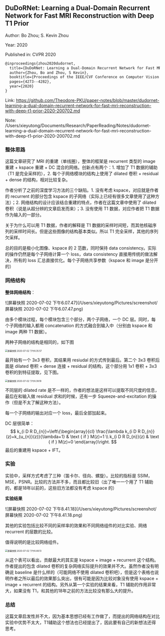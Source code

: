 ## DuDoRNet: Learning a Dual-Domain Recurrent Network for Fast MRI Reconstruction with Deep T1 Prior

Author: Bo Zhou; S. Kevin Zhou

Year: 2020

Published in: CVPR 2020

```latex
@inproceedings{zhou2020dudornet,
  title={DuDoRNet: Learning a Dual-Domain Recurrent Network for Fast MRI Reconstruction with Deep T1 Prior},
  author={Zhou, Bo and Zhou, S Kevin},
  booktitle={Proceedings of the IEEE/CVF Conference on Computer Vision and Pattern Recognition},
  pages={4273--4282},
  year={2020}
}
```

Link: https://github.com/Theodore-PKU/paper-notes/blob/master/dudornet-learning-a-dual-domain-recurrent-network-for-fast-mri-reconstruction-with-deep-t1-prior-2020-200702.md

Note: /Users/xieyutong/Documents/Research/PaperReading/Notes/dudornet-learning-a-dual-domain-recurrent-network-for-fast-mri-reconstruction-with-deep-t1-prior-2020-200702.md



### 整体思路

这篇文章研究了 MRI 的重建（单线圈），整体的框架是 recurrent 类型的 image 重建 + kspace 重建 + DC 混合的网络。创新点有两个：1. 增加了 T1 数据的辅助（T1 是完全采样的），2. 每个子网络模块的结构上使用了 dilated 卷积 + residual + dense 的结构，相对比较复杂。

作者分析了之前的深度学习方法的三个缺陷。1. 没有考虑 kspace，对应就是作者的 recurrent 的部分包含 kspace 的子网络（实际上已经有很多文章使用了这种方法）；2. 网络结构的设计应该结合重建的特点，作者在这篇文章中使用了 dilated 卷积（说是从超分辨的文章启发而来）；3. 没有使用 T1 数据，对应作者把 T1 数据作为输入的一部分。

关于为什么可以用 T1 数据，作者的解释是 T1 数据的采样时间短，而其他核磁序列的采样时间长。但是这些图像的结构基本类似。所以 T1 完全采样，其他的序列欠采样。

总的目的是极小化图像、kspace 的 2 范数，同时保持 data consistency。实际的操作仍然是每个子网络计算一个 loss，data consistency 直接用传统的做法解决，所有的 loss 汇总直接优化。每个子网络共享参数（kspace 和 image 是分开的）

### 网络结构

**整体网络结构**：

![屏幕快照 2020-07-02 下午6.07.47](/Users/xieyutong/Pictures/screenshot/屏幕快照 2020-07-02 下午6.07.47.png)

由多个模块过程，每个模块包含三个部分，两个子网络，一个 DC 层。同时，每个子网络的输入都用 concatenation 的方式融合到输入中（分别由 kspace 和 image 两种 T1 数据）。

两种子网络的结构是相同的，如下图

<img src="/Users/xieyutong/Pictures/screenshot/屏幕快照 2020-07-02 下午8.35.57.png" alt="屏幕快照 2020-07-02 下午8.35.57" style="zoom:50%;" />

最开始有一个 3x3 卷积，其结果用 resiudal 的方式传到最后。第二个 3x3 卷积后面是 dilated 卷积 + dense 连接 + residual 的结构，这个部分用 1x1 卷积 + 3x3 卷积的到特征提取，见下图。

<img src="/Users/xieyutong/Pictures/screenshot/屏幕快照 2020-07-02 下午8.39.19.png" alt="屏幕快照 2020-07-02 下午8.39.19" style="zoom:50%;" />

不同层的 dilated rate 是不一样的，作者的想法是这样可以提取不同尺度的信息，最后在和输入做 residual 求和的时候，还有一步 Squeeze-and-excitation 的操作（但是不太了解这种方法）。

每一个子网络的输出对应一个 loss，最后全部加起来。

DC 层很简单：
$$
k_{i D R D_{n}}=\left\{\begin{array}{cl}
\frac{\lambda k_{i D R D_{n}}(z)+k_{u_{n}}(z)}{\lambda+1} & \text { if } M(z)=1 \\
k_{i D R D_{n}}(z) & \text { if } M(z)=0
\end{array}\right.
$$
最后的重建用 kspace + IFT。

### 实验

实验中，采样方式考虑了三种（笛卡尔、径向、螺旋）。比较的指标是 SSIM，MSE，PSNR。比较的方法并不多，而且都比较旧（出了唯一一个用了 T1 辅助的，都是18年以前的，这些旧方法都没有考虑 kspace 的）

**实验结果**

![屏幕快照 2020-07-02 下午8.41.18](/Users/xieyutong/Pictures/screenshot/屏幕快照 2020-07-02 下午8.41.18.png)

其他的实验包括比较不同的采样率的效果和不同网络组件的对比实验、网络 recurrent 的层数的比较。

值得说明的是比较网络组件。

<img src="/Users/xieyutong/Pictures/screenshot/屏幕快照 2020-07-02 下午8.46.13.png" alt="屏幕快照 2020-07-02 下午8.46.13" style="zoom:50%;" />

从这个表可以看出，贡献最大的其实是 kspace + image + recurrent 这个结构。作者提出的包含 dilated 卷积的复杂网络实际提升的效果并不大。虽然作者没有明确说 baseline 是什么样的（可能网络不使用 dilated 卷积吧），但是这个表格也说明作者之所以最后的效果那么突出，很有可能是因为比较对象没有使用 kspace + image + recurrent 的结构。另外从第一个实验的结果来看，T1 辅助的作用非常大，如果没有 T1，和其他的18年之前的方法比较没有那么大的提升。

### 总结

这篇文章启发性并不大，因为基本思想已经有工作做了，而提出的网络结构在对比实验中优势不太大，T1辅助这个想法也已经提出了，因此要有自己的新想法还得思考。